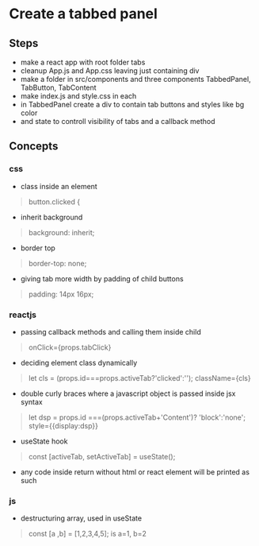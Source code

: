 # Create a tabbed panel

## Steps
- make a react app with root folder tabs
- cleanup App.js and App.css leaving just containing div
- make a folder in src/components and three components TabbedPanel, TabButton, TabContent
- make index.js and style.css in each
- in TabbedPanel create a div to contain tab buttons and styles like bg color
- and state to controll visibility of tabs and a callback method

## Concepts
### css
- class inside an element
> button.clicked {
- inherit background
> background: inherit;
- border top
> border-top: none;
- giving tab more width by padding of child buttons
> padding: 14px 16px;

### reactjs
- passing callback methods and calling them inside child
> onClick={props.tabClick}
- deciding element class dynamically
> let cls = (props.id===props.activeTab?'clicked':'');
> className={cls}
- double curly braces where a javascript object is passed inside jsx syntax
> let dsp = props.id ===(props.activeTab+'Content')? 'block':'none';
> style={{display:dsp}}
- useState hook
> const [activeTab, setActiveTab] = useState();
- any code inside return without html or react element will be printed as such

### js
- destructuring array, used in useState 
> const [a ,b] = [1,2,3,4,5]; is a=1, b=2
